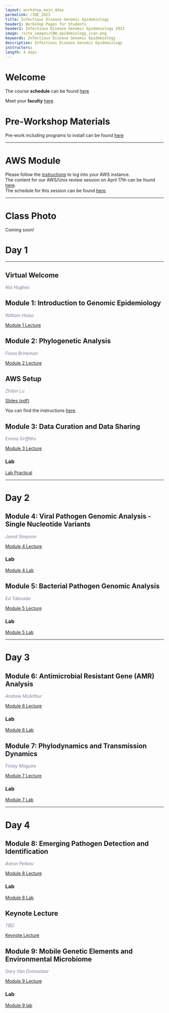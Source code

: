 ```yaml
---
layout: workshop_main_4day
permalink: /IDE_2023
title: Infectious Disease Genomic Epidemiology
header1: Workshop Pages for Students
header2: Infectious Disease Genomic Epidemiology 2023
image: /site_images/CBW_epidemiology_icon.png
keywords: Infectious Disease Genomic Epidemiology
description: Infectious Disease Genomic Epidemiology
instructors: 
length: 4 days
---
```


# Welcome <a id="welcome"></a> 

The course **schedule** can be found [here](https://bioinformaticsdotca.github.io/IDE_2023_schedule)

Meet your **faculty** [here](https://drive.google.com/file/d/1qlAcSC03gozAOMi9TuQYT8CbbiuFX0ZB/view?usp=share_link)

# Pre-Workshop Materials <a id="preworkshop"></a>

Pre-work including programs to install can be found [here](https://forms.gle/zJ1ekmvePMiPZ6zu9)

***

# AWS Module <a id="preworkshop"></a>

Please follow the [instructions](https://bioinformaticsdotca.github.io/AWS_setup) to log into your AWS instance.  
The content for our AWS/Unix review session on April 17th can be found [here](/AWS_IDE23).  
The schedule for this session can be found [here](https://bioinformaticsdotca.github.io/AWS_IDE23_Schedule).  


***

# Class Photo

Coming soon!  



# Day 1 <a id="day1"></a>

***

## Virtual Welcome

*<font color="#827e9c"> Nia Hughes</font>*

## Module 1: Introduction to Genomic Epidemiology

*<font color="#827e9c">William Hsiao</font>*  

[Module 1 Lecture]()


## Module 2: Phylogenetic Analysis
*<font color="#827e9c">Fiona Brinkman</font>*  

[Module 2 Lecture](https://drive.google.com/file/d/10GXetSm55F0sF-xm2ZvWOndBUEEn4GEb/view?usp=sharing)
 

## AWS Setup
*<font color="#827e9c">Zhibin Lu</font>*  

[Slides (pdf)](https://drive.google.com/file/d/1L-MA6JKrPQTkOdRsLNXlsa2Gu7Iq3JaC/view?usp=sharing)

You can find the instructions [here](https://bioinformaticsdotca.github.io/AWS_setup).

## Module 3: Data Curation and Data Sharing

*<font color="#827e9c">Emma Griffiths</font>*  

[Module 3 Lecture](https://drive.google.com/file/d/1wZ74oM6SaO3aJPYJThCNgcfgepQaPdjQ/view?usp=sharing)

### Lab
 
[Lab Practical](https://drive.google.com/file/d/1qzYzOqAbey2I_yFb2p_CRVykP37gGcqw/view?usp=sharing)


***
# Day 2 <a id="day2"></a>

## Module 4: Viral Pathogen Genomic Analysis - Single Nucleotide Variants 

*<font color="#827e9c">Jared Simpson</font>*  

[Module 4 Lecture](https://drive.google.com/file/d/1AFNNPo24CK8Kjx1w3kg7Pt-JfQI_seq8/view?usp=sharing)
 
### Lab

[Module 4 Lab](/IDE_2023_Module4_lab)


## Module 5: Bacterial Pathogen Genomic Analysis

*<font color="#827e9c">Ed Taboada</font>*  

[Module 5 Lecture](https://drive.google.com/file/d/1PJoaAXbs4ZVTc-XPl82KileZgK8OaxHN/view?usp=sharing)
 
### Lab
 
[Module 5 Lab](/IDE_2023_Module5_lab)



***
# Day 3 <a id="day3"></a>


## Module 6: Antimicrobial Resistant Gene (AMR) Analysis

*<font color="#827e9c">Andrew McArthur</font>*  

[Module 6 Lecture](https://drive.google.com/file/d/1c7l5ULoxmEzOxxrhHwT3EuMlakivsdUw/view?usp=sharing)
 
### Lab
 
[Module 6 Lab](/IDE_2023_Module6_lab)



## Module 7: Phylodynamics and Transmission Dynamics 

*<font color="#827e9c">Finlay Maguire</font>*  

[Module 7 Lecture](https://drive.google.com/file/d/1vjtHH4g5SHVM2j_-bt1QaAS0EaRpUOkT/view?usp=share_link)
 
### Lab

[Module 7 Lab](/IDE_2023_Module7_lab)



***
# Day 4 <a id="day4"></a>


## Module 8: Emerging Pathogen Detection and Identification

*<font color="#827e9c">Aaron Petkau</font>*  

[Module 8 Lecture]()

### Lab
[Module 8 Lab](/IDE_2023_Module8_lab)


## Keynote Lecture

*<font color="#827e9c">TBD</font>*  

[Keynote Lecture]()


## Module 9: Mobile Genetic Elements and Environmental Microbiome 

*<font color="#827e9c">Gary Van Domselaar</font>*  

[Module 9 Lecture](https://drive.google.com/file/d/1_zKEFu2bm5m85zmb8qlP2lrcF10sXvYZ/view?usp=share_link)

### Lab
[Module 9 lab]()

